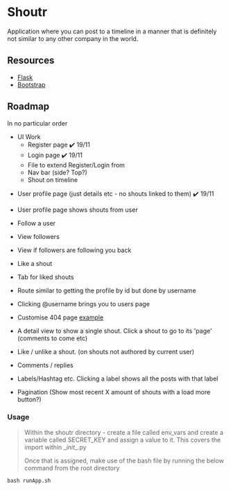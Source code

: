 # Shoutr

Application where you can post to a timeline in a manner that is definitely not similar to any other company in the world. 


## Resources

 - [Flask](https://flask.palletsprojects.com/en/2.2.x/)
 - [Bootstrap](https://getbootstrap.com/docs/5.0/getting-started/introduction/)

## Roadmap

In no particular order
* UI Work
  * Register page ✔️ 19/11
  * Login page ✔️ 19/11
  * File to extend Register/Login from
  * Nav bar (side? Top?)
  * Shout on timeline

- User profile page (just details etc - no shouts linked to them) ✔️ 19/11

- User profile page shows shouts from user

- Follow a user

- View followers

- View if followers are following you back

- Like a shout

- Tab for liked shouts

- Route similar to getting the profile by id but done by username

- Clicking @username brings you to users page

- Customise 404 page [example](https://flask.palletsprojects.com/en/2.2.x/errorhandling/#custom-error-pages)

- A detail view to show a single shout. Click a shout to go to its 'page' (comments to come etc)

- Like / unlike a shout. (on shouts not authored by current user)

- Comments / replies

- Labels/Hashtag etc. Clicking a label shows all the posts with that label

- Pagination (Show most recent X amount of shouts with a load more button?)
### Usage
> Within the shoutr directory - create a file called env_vars and create a variable called SECRET_KEY and assign a value to it. This covers the import within \__init__.py
>
>Once that is assigned, make use of the bash file by running the below command from the root directory
```
bash runApp.sh
```